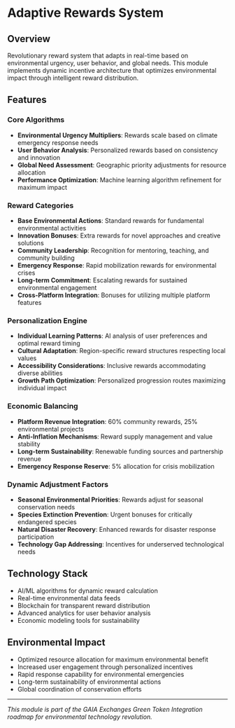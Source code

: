 # Adaptive Rewards System

## Overview
Revolutionary reward system that adapts in real-time based on environmental urgency, user behavior, and global needs. This module implements dynamic incentive architecture that optimizes environmental impact through intelligent reward distribution.

## Features

### Core Algorithms
- **Environmental Urgency Multipliers**: Rewards scale based on climate emergency response needs
- **User Behavior Analysis**: Personalized rewards based on consistency and innovation
- **Global Need Assessment**: Geographic priority adjustments for resource allocation
- **Performance Optimization**: Machine learning algorithm refinement for maximum impact

### Reward Categories
- **Base Environmental Actions**: Standard rewards for fundamental environmental activities
- **Innovation Bonuses**: Extra rewards for novel approaches and creative solutions
- **Community Leadership**: Recognition for mentoring, teaching, and community building
- **Emergency Response**: Rapid mobilization rewards for environmental crises
- **Long-term Commitment**: Escalating rewards for sustained environmental engagement
- **Cross-Platform Integration**: Bonuses for utilizing multiple platform features

### Personalization Engine
- **Individual Learning Patterns**: AI analysis of user preferences and optimal reward timing
- **Cultural Adaptation**: Region-specific reward structures respecting local values
- **Accessibility Considerations**: Inclusive rewards accommodating diverse abilities
- **Growth Path Optimization**: Personalized progression routes maximizing individual impact

### Economic Balancing
- **Platform Revenue Integration**: 60% community rewards, 25% environmental projects
- **Anti-Inflation Mechanisms**: Reward supply management and value stability
- **Long-term Sustainability**: Renewable funding sources and partnership revenue
- **Emergency Response Reserve**: 5% allocation for crisis mobilization

### Dynamic Adjustment Factors
- **Seasonal Environmental Priorities**: Rewards adjust for seasonal conservation needs
- **Species Extinction Prevention**: Urgent bonuses for critically endangered species
- **Natural Disaster Recovery**: Enhanced rewards for disaster response participation
- **Technology Gap Addressing**: Incentives for underserved technological needs

## Technology Stack
- AI/ML algorithms for dynamic reward calculation
- Real-time environmental data feeds
- Blockchain for transparent reward distribution
- Advanced analytics for user behavior analysis
- Economic modeling tools for sustainability

## Environmental Impact
- Optimized resource allocation for maximum environmental benefit
- Increased user engagement through personalized incentives
- Rapid response capability for environmental emergencies
- Long-term sustainability of environmental actions
- Global coordination of conservation efforts

---
*This module is part of the GAIA Exchanges Green Token Integration roadmap for environmental technology revolution.*
